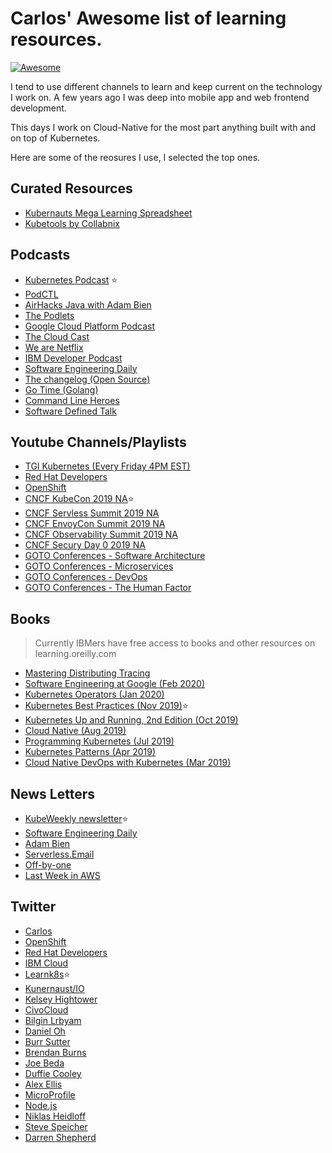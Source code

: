 # Carlos' Awesome list of learning resources.
[![Awesome](https://awesome.re/badge.svg)](https://awesome.re)

I tend to use different channels to learn and keep current on the technology I work on.
A few years ago I was deep into mobile app and web frontend development.

This days I work on Cloud-Native for the most part anything built with and on top of Kubernetes.

Here are some of the reosures I use, I selected the top ones.

## Curated Resources
- [Kubernauts Mega Learning Spreadsheet](https://docs.google.com/spreadsheets/d/10NltoF_6y3mBwUzQ4bcQLQfCE1BWSgUDcJXy-Qp2JEU)
- [Kubetools by Collabnix](http://dockerlabs.collabnix.com/kubernetes/kubetools)

## Podcasts
- [Kubernetes Podcast](https://kubernetespodcast.com/) :star:
- [PodCTL](http://podcast.podctl.com/)
- [AirHacks Java with Adam Bien](http://airhacks.fm/)
- [The Podlets](https://thepodlets.io/)
- [Google Cloud Platform Podcast](https://www.gcppodcast.com/)
- [The Cloud Cast](https://www.thecloudcast.net/)
- [We are Netflix](http://weare.netflix.net/)
- [IBM Developer Podcast](https://developer.ibm.com/depmodels/cloud/podcasts/ibm_developer_podcast/)
- [Software Engineering Daily](https://softwareengineeringdaily.com/category/all-episodes/exclusive-content/Podcast/)
- [The changelog (Open Source)](https://changelog.com/podcast)
- [Go Time (Golang)](https://changelog.com/gotime)
- [Command Line Heroes](https://www.redhat.com/en/command-line-heroes)
- [Software Defined Talk](https://www.softwaredefinedtalk.com/)

## Youtube Channels/Playlists
- [TGI Kubernetes (Every Friday 4PM EST)](https://www.youtube.com/playlist?list=PL7bmigfV0EqQzxcNpmcdTJ9eFRPBe-iZa)
- [Red Hat Developers](https://www.youtube.com/channel/UC7noUdfWp-ukXUlAsJnSm-Q/videos?view=0&sort=dd&flow=grid)
- [OpenShift](https://www.youtube.com/user/rhopenshift/videos?view=0&sort=dd&flow=grid)
- [CNCF KubeCon 2019 NA](https://www.youtube.com/playlist?list=PLj6h78yzYM2NDs-iu8WU5fMxINxHXlien):star:
- [CNCF Servless Summit 2019 NA](https://www.youtube.com/playlist?list=PLj6h78yzYM2OQP0DXXmtdIHNtfFSJqVAU)
- [CNCF EnvoyCon Summit 2019 NA](https://www.youtube.com/playlist?list=PLj6h78yzYM2OQP0DXXmtdIHNtfFSJqVAU)
- [CNCF Observability Summit 2019 NA](https://www.youtube.com/playlist?list=PLj6h78yzYM2OHQTTN_SjId-oFcQWag5lW)
- [CNCF Secury Day 0 2019 NA](https://www.youtube.com/playlist?list=PLj6h78yzYM2MGKo_LNRA-lhxlNXwiDJDT)
- [GOTO Conferences - Software Architecture](https://www.youtube.com/playlist?list=PLEx5khR4g7PJELLTYwXZHcimWAwTUaWGA)
- [GOTO Conferences - Microservices](https://www.youtube.com/playlist?list=PLEx5khR4g7PIEfXSB9bDS4lB-J9stOynD)
- [GOTO Conferences - DevOps](https://www.youtube.com/playlist?list=PLEx5khR4g7PLCoWS5k9u2WQ8RdKqhKEKn)
- [GOTO Conferences - The Human Factor](https://www.youtube.com/playlist?list=PLEx5khR4g7PJquVHXtkcdo-QzK54bfmY9)

## Books
> Currently IBMers have free access to books and other resources on learning.oreilly.com
- [Mastering Distributing Tracing](https://learning.oreilly.com/library/view/mastering-distributed-tracing/9781788628464/)
- [Software Engineering at Google (Feb 2020)](https://learning.oreilly.com/library/view/software-engineering-at/9781492082781)
- [Kubernetes Operators (Jan 2020)](https://learning.oreilly.com/library/view/kubernetes-operators/9781492078234/)
- [Kubernetes Best Practices (Nov 2019)](https://learning.oreilly.com/library/view/kubernetes-best-practices/9781492056461/):star:
- [Kubernetes Up and Running, 2nd Edition (Oct 2019)](https://learning.oreilly.com/library/view/kubernetes-up-and/9781492046523/)
- [Cloud Native (Aug 2019)](https://learning.oreilly.com/library/view/cloud-native/9781492053811/)
- [Programming Kubernetes (Jul 2019)](https://learning.oreilly.com/library/view/programming-kubernetes/9781492047094/)
- [Kubernetes Patterns (Apr 2019)](https://learning.oreilly.com/library/view/kubernetes-patterns/9781492050278/)
- [Cloud Native DevOps with Kubernetes (Mar 2019)](https://learning.oreilly.com/library/view/cloud-native-devops/9781492040750/)

## News Letters
- [KubeWeekly newsletter](https://kubeweekly.io/):star:
- [Software Engineering Daily](https://us12.campaign-archive.com/home/?u=0e61a764c5cf33d9f3eff0749&id=846fac531b)
- [Adam Bien](http://airhacks.news/)
- [Serverless.Email](https://serverless.email/)
- [Off-by-one](https://www.jeremydaly.com/newsletter/)
- [Last Week in AWS](https://www.lastweekinaws.com/)

## Twitter
- [Carlos](https://twitter.com/csantanapr)
- [OpenShift](https://twitter.com/openshift)
- [Red Hat Developers](https://twitter.com/rhdevelopers)
- [IBM Cloud](https://twitter.com/IBMcloud)
- [Learnk8s](https://twitter.com/learnk8s):star:
- [Kunernaust/IO](https://twitter.com/kubernauts)
- [Kelsey Hightower](https://twitter.com/kelseyhightower)
- [CivoCloud](https://twitter.com/CivoCloud)
- [Bilgin Lrbyam](https://twitter.com/bibryam)
- [Daniel Oh](https://twitter.com/danieloh30)
- [Burr Sutter](https://twitter.com/burrsutter)
- [Brendan Burns](https://twitter.com/brendandburns)
- [Joe Beda](https://twitter.com/jbeda)
- [Duffie Cooley](https://twitter.com/mauilion)
- [Alex Ellis](https://twitter.com/alexellisuk)
- [MicroProfile](https://twitter.com/MicroProfileIO)
- [Node.js](https://twitter.com/nodejs)
- [Niklas Heidloff](https://twitter.com/nheidloff)
- [Steve Speicher](https://twitter.com/sspeiche)
- [Darren Shepherd](https://twitter.com/ibuildthecloud)




